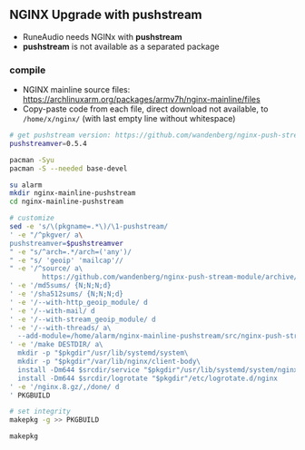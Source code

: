 NGINX Upgrade with pushstream
---
- RuneAudio needs NGINx with **pushstream**
- **pushstream** is not available as a separated package

### compile
- NGINX mainline source files: https://archlinuxarm.org/packages/armv7h/nginx-mainline/files
- Copy-paste code from each file, direct download not available, to `/home/x/nginx/` (with last empty line without whitespace)
```sh
# get pushstream version: https://github.com/wandenberg/nginx-push-stream-module/releases
pushstreamver=0.5.4

pacman -Syu
pacman -S --needed base-devel

su alarm
mkdir nginx-mainline-pushstream
cd nginx-mainline-pushstream

# customize
sed -e 's/\(pkgname=.*\)/\1-pushstream/
' -e "/^pkgver/ a\
pushstreamver=$pushstreamver
" -e "s/^arch=.*/arch=('any')/
" -e "s/ 'geoip' 'mailcap'//
" -e '/^source/ a\
        https://github.com/wandenberg/nginx-push-stream-module/archive/$pushstreamver.tar.gz
' -e '/md5sums/ {N;N;N;d}
' -e '/sha512sums/ {N;N;N;d}
' -e '/--with-http_geoip_module/ d
' -e '/--with-mail/ d
' -e '/--with-stream_geoip_module/ d
' -e '/--with-threads/ a\
  --add-module=/home/alarm/nginx-mainline-pushstream/src/nginx-push-stream-module-$pushstreamver
' -e '/make DESTDIR/ a\
  mkdir -p "$pkgdir"/usr/lib/systemd/system\
  mkdir -p "$pkgdir"/var/lib/nginx/client-body\
  install -Dm644 $srcdir/service "$pkgdir"/usr/lib/systemd/system/nginx.service\
  install -Dm644 $srcdir/logrotate "$pkgdir"/etc/logrotate.d/nginx
' -e '/nginx.8.gz/,/done/ d
' PKGBUILD

# set integrity
makepkg -g >> PKGBUILD

makepkg
```
